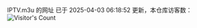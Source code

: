 IPTV.m3u 的网址 已于 2025-04-03 06:18:52 更新，本仓库访客数：![Visitor's Count](https://profile-counter.glitch.me/hero1898_tv/count.svg)
